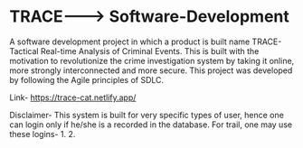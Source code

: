 # TRACE---> Software-Development
A software development project in which a product is built name TRACE- Tactical Real-time Analysis of Criminal Events. This is built with the motivation to revolutionize the crime investigation system by taking it online, more strongly interconnected and more secure. This project was developed by following the Agile principles of SDLC. 

Link- https://trace-cat.netlify.app/

Disclaimer- This system is built for very specific types of user, hence one can login only if he/she is a recorded in the database.
For trail, one may use these logins-
  1. 
  2. 
